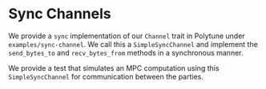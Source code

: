 # Sync Channels

We provide a `sync` implementation of our `Channel` trait in Polytune under `examples/sync-channel`. We call this a `SimpleSyncChannel` and implement the `send_bytes_to` and `recv_bytes_from` methods in a synchronous manner.

We provide a test that simulates an MPC computation using this `SimpleSyncChannel` for communication between the parties.
